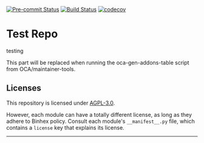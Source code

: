 
<!-- /!\ Non OCA Context : Set here the badge of your runbot / runboat instance. -->
[![Pre-commit Status](https://github.com/BinhexTeam/test-repo/actions/workflows/pre-commit.yml/badge.svg?branch=17.0)](https://github.com/BinhexTeam/test-repo/actions/workflows/pre-commit.yml?query=branch%3A17.0)
[![Build Status](https://github.com/BinhexTeam/test-repo/actions/workflows/test.yml/badge.svg?branch=17.0)](https://github.com/BinhexTeam/test-repo/actions/workflows/test.yml?query=branch%3A17.0)
[![codecov](https://codecov.io/gh/BinhexTeam/test-repo/branch/17.0/graph/badge.svg)](https://codecov.io/gh/BinhexTeam/test-repo)
<!-- /!\ Non OCA Context : Set here the badge of your translation instance. -->

<!-- /!\ do not modify above this line -->

# Test Repo

testing

<!-- /!\ do not modify below this line -->

<!-- prettier-ignore-start -->

[//]: # (addons)

This part will be replaced when running the oca-gen-addons-table script from OCA/maintainer-tools.

[//]: # (end addons)

<!-- prettier-ignore-end -->

## Licenses

This repository is licensed under [AGPL-3.0](LICENSE).

However, each module can have a totally different license, as long as they adhere to Binhex
policy. Consult each module's `__manifest__.py` file, which contains a `license` key
that explains its license.

----
<!-- /!\ Non OCA Context : Set here the full description of your organization. -->
